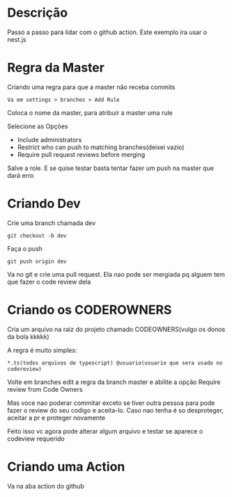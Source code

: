 # Descrição 
Passo a passo para lidar com o github action. Este exemplo ira usar o nest.js

# Regra da Master

Criando uma regra para que a master não receba commits

```
Va em settings > branches > Add Rule
```

Coloca o nome da master, para atribuir a master uma rule

Selecione as Opções

* Include administrators
* Restrict who can push to matching branches(deixei vazio)
* Require pull request reviews before merging

Salve a role. E se quise testar basta tentar fazer um push na master que dará erro

# Criando Dev

Crie uma branch chamada dev

```
git checkout -b dev
```

Faça o push

```
git push origin dev
```

Va no git e crie uma pull request. Ela nao pode ser mergiada pq alguem tem que fazer o code review dela

# Criando os CODEROWNERS

Cria um arquivo na raiz do projeto chamado CODEOWNERS(vulgo os donos da bola kkkkk)

A regra é muito simples:
```
*.ts(todos arquivos de typescript) @usuario(usuario que sera usado no codereview)
```

Volte em branches edit a regra da branch master e abilite a opção Require review from Code Owners

Mas voce nao poderar commitar exceto se tiver outra pessoa para pode fazer o review do seu codigo e aceita-lo. Caso nao tenha é so desproteger, aceitar a pr e proteger novamente

Feito isso vc agora pode alterar algum arquivo e testar se aparece o codeview requerido


# Criando uma Action

Va na aba action do github
